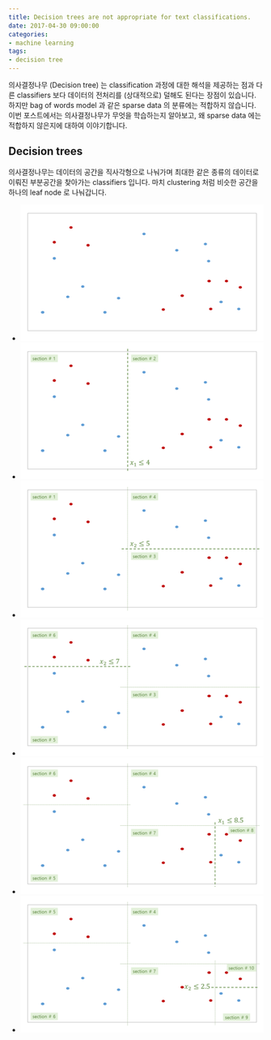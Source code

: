 ```yaml
---
title: Decision trees are not appropriate for text classifications.
date: 2017-04-30 09:00:00
categories:
- machine learning
tags:
- decision tree
---
```


의사결정나무 (Decision tree) 는 classification 과정에 대한 해석을 제공하는 점과 다른 classifiers 보다 데이터의 전처리를 (상대적으로) 덜해도 된다는 장점이 있습니다. 하지만 bag of words model 과 같은 sparse data 의 분류에는 적합하지 않습니다. 이번 포스트에서는 의사결정나무가 무엇을 학습하는지 알아보고, 왜 sparse data 에는 적합하지 않은지에 대하여 이야기합니다.

## Decision trees

의사결정나무는 데이터의 공간을 직사각형으로 나눠가며 최대한 같은 종류의 데이터로 이뤄진 부분공간을 찾아가는 classifiers 입니다. 마치 clustering 처럼 비슷한 공간을 하나의 leaf node 로 나눠갑니다.

<ul class="slider" id="slider">
<li><img src="/assets/figures/dt_growth_1.png" alt="slide1"/></li>
<li><img src="/assets/figures/dt_growth_2.png" alt="slide2"/></li>
<li><img src="/assets/figures/dt_growth_3.png" alt="slide3"/></li>
<li><img src="/assets/figures/dt_growth_4.png" alt="slide4"/></li>
<li><img src="/assets/figures/dt_growth_5.png" alt="slide5"/></li>
<li><img src="/assets/figures/dt_growth_6.png" alt="slide6"/></li>
</ul>

<script type="text/javascript" src="https://lovit.github.io/assets/js/src/slider.min.js"></script>
<script type="text/javascript">
  $(window).on("load", function() {
    $("#slider").slider();
  });
</script>